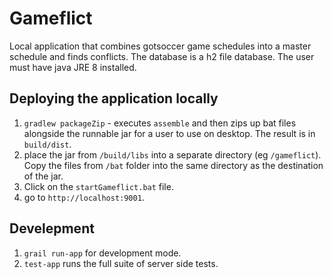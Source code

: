 # Gameflict

Local application that combines gotsoccer game schedules into a master schedule and finds conflicts.  The database is a
h2 file database. The user must have java JRE 8 installed.

## Deploying the application locally

1. `gradlew packageZip` - executes `assemble` and then zips up bat files alongside the runnable jar for a user to use on desktop. 
The result is in `build/dist`.
2. place the jar from `/build/libs` into a separate directory (eg `/gameflict`). Copy the files from `/bat` folder into 
the same directory as the destination of the jar.
3. Click on the `startGameflict.bat` file.
4. go to `http://localhost:9001`.

## Develepment

1. `grail run-app` for development mode.
2. `test-app` runs the full suite of server side tests.